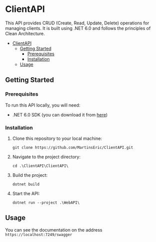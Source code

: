 # ClientAPI

This API provides CRUD (Create, Read, Update, Delete) operations for managing clients. It is built using .NET 6.0 and follows the principles of Clean Architecture.

- [ClientAPI](#clientapi)
  - [Getting Started](#getting-started)
    - [Prerequisites](#prerequisites)
    - [Installation](#installation)
  - [Usage](#usage)

## Getting Started

### Prerequisites

To run this API locally, you will need:

- .NET 6.0 SDK (you can download it from [here](https://dotnet.microsoft.com/download/dotnet/6.0))

### Installation

1. Clone this repository to your local machine:

   ```shell
   git clone https://github.com/MartinsEric/ClientAPI.git
   ```

2. Navigate to the project directory:
   ```shell
   cd .\ClientAPI\ClientAPI\
   ```

3. Build the project:
   ```shell
   dotnet build
   ```

4. Start the API:
   ```shell
   dotnet run --project .\WebAPI\
   ```

## Usage

You can see the documentation on the address `https://localhost:7249/swagger`